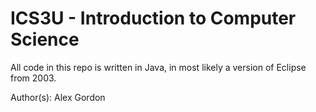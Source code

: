 # ICS3U - Introduction to Computer Science

All code in this repo is written in Java, in most likely a version of Eclipse from 2003. 

Author(s): Alex Gordon
